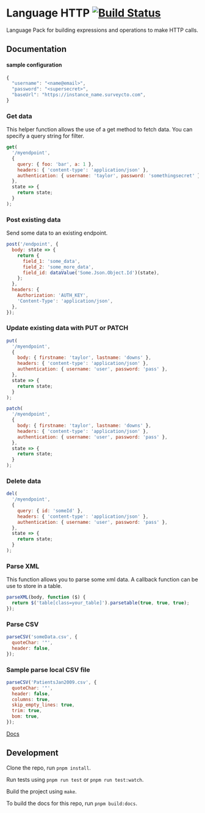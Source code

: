# Language HTTP [![Build Status](https://travis-ci.org/OpenFn/language-http.svg?branch=master)](https://travis-ci.org/OpenFn/language-http)

Language Pack for building expressions and operations to make HTTP calls.

## Documentation

#### sample configuration

```js
{
  "username": "<name@email>",
  "password": "<supersecret>",
  "baseUrl": "https://instance_name.surveycto.com",
}
```

### Get data

This helper function allows the use of a get method to fetch data. You can specify a query string for filter.

```js
get(
  '/myendpoint',
  {
    query: { foo: 'bar', a: 1 },
    headers: { 'content-type': 'application/json' },
    authentication: { username: 'taylor', password: 'somethingsecret' },
  },
  state => {
    return state;
  }
);
```

### Post existing data

Send some data to an existing endpoint.

```js
post('/endpoint', {
  body: state => {
    return {
      field_1: 'some_data',
      field_2: 'some_more_data',
      field_id: dataValue('Some.Json.Object.Id')(state),
    };
  },
  headers: {
    Authorization: 'AUTH_KEY',
    'Content-Type': 'application/json',
  },
});
```

### Update existing data with PUT or PATCH

```js
put(
  '/myendpoint',
  {
    body: { firstname: 'taylor', lastname: 'downs' },
    headers: { 'content-type': 'application/json' },
    authentication: { username: 'user', password: 'pass' },
  },
  state => {
    return state;
  }
);
```

```js
patch(
  '/myendpoint',
  {
    body: { firstname: 'taylor', lastname: 'downs' },
    headers: { 'content-type': 'application/json' },
    authentication: { username: 'user', password: 'pass' },
  },
  state => {
    return state;
  }
);
```

### Delete data

```js
del(
  '/myendpoint',
  {
    query: { id: 'someId' },
    headers: { 'content-type': 'application/json' },
    authentication: { username: 'user', password: 'pass' },
  },
  state => {
    return state;
  }
);
```

### Parse XML

This function allows you to parse some xml data. A callback function can be use to store in a table.

```js
parseXML(body, function ($) {
  return $('table[class=your_table]').parsetable(true, true, true);
});
```

### Parse CSV

```js
parseCSV('someData.csv', {
  quoteChar: '"',
  header: false,
});
```

### Sample parse local CSV file

```js
parseCSV('PatientsJan2009.csv', {
  quoteChar: '"',
  header: false,
  columns: true,
  skip_empty_lines: true,
  trim: true,
  bom: true,
});
```

[Docs](docs/index)

## Development

Clone the repo, run `pnpm install`.

Run tests using `pnpm run test` or `pnpm run test:watch`.

Build the project using `make`.

To build the docs for this repo, run `pnpm build:docs`.
